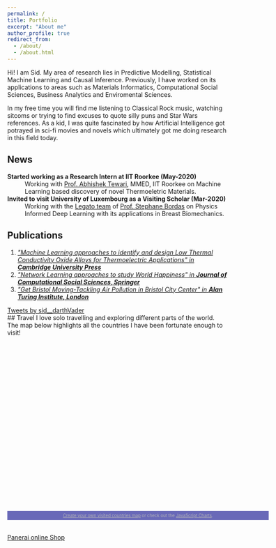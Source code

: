 ```yaml
---
permalink: /
title: Portfolio
excerpt: "About me"
author_profile: true
redirect_from: 
  - /about/
  - /about.html
---
```


Hi! I am Sid. My area of research lies in Predictive Modelling, Statistical Machine Learning and Causal Inference. 
Previously, I have worked on its applications to areas such as Materials Informatics, Computational Social Sciences, Business Analytics and Enviromental Sciences.

In my free time you will find me listening to Classical Rock music, watching sitcoms or trying to find excuses to quote silly puns and Star Wars references. As a kid, I was quite fascinated by how Artificial Intelligence got potrayed in sci-fi movies and novels which ultimately got me doing research in this field today.


## News

<dl>
  <dt><b>Started working as a Research Intern at IIT Roorkee (May-2020)</b></dt>
  <dd>Working with <a href="https://www.iitr.ac.in/~MT/Abhishek_Tewari">Prof. Abhishek Tewari</a>, MMED, IIT Roorkee on Machine Learning based discovery of novel Thermoeletric Materials.  
</dd>
  <dt><b>Invited to visit University of Luxembourg as a Visiting Scholar (Mar-2020)</b></dt>
  <dd>Working with the <a href="https://legato-team.eu/ "> Legato team</a> of  <a href="https://wwwfr.uni.lu/recherche/fstm/doe/members/stephane_bordas">Prof. Stephane Bordas</a> on Physics Informed Deep Learning with its applications in Breast Biomechanics.</dd>
</dl>



<div class="split left">
  <div class="centered">
    <h2>Publications</h2>
    <p style="color:blue;font-size:12px;"><ol>
  <li><a href="https://drive.google.com/file/d/1C5chgw5nUV44JG-4XRjZg5k0dOxDA29O/view?usp=sharing"><i>"Machine Learning approaches to identify and design Low Thermal Conductivity Oxide Alloys for Thermoelectric Applications" in</i> <strong><i>Cambridge University Press</i></strong></a></li>
  <li><a href="http://arxiv.org/abs/2007.09181"><i>"Network Learning approaches to study World Happiness" in </i> <strong><i> Journal of Computational Social Sciences, Springer</i></strong></a></li>
  <li><a href="https://www.turing.ac.uk/research/publications/data-study-group-network-final-report-bristol-city-council"><i>"Get Bristol Moving-Tackling Air Pollution in Bristol City Center" in</i> <strong><i>Alan Turing Institute, London</i></strong></a></li>
</ol></p>
  </div>
</div>

<div class="split right">
  <div class="centered">
    <a class="twitter-timeline" width="380" height="400" href="https://twitter.com/sid__darthVader?ref_src=twsrc%5Etfw">Tweets by sid__darthVader</a> <script async src="https://platform.twitter.com/widgets.js" charset="utf-8"></script>
  </div>
</div>
## Travel
I love solo travelling and exploring different parts of the world. The map below highlights all the countries I have been fortunate enough to visit! 

<script src="https://www.amcharts.com/lib/3/ammap.js" type="text/javascript"></script>
<script src="https://www.amcharts.com/lib/3/maps/js/worldHigh.js" type="text/javascript"></script>
<script src="https://www.amcharts.com/lib/3/themes/dark.js" type="text/javascript"></script>
<div id="mapdiv" style="width: 600px; height: 400px;"></div>
<div style="width: 600px; font-size: 70%; padding: 5px 0; text-align: center; background-color: #6969B8; margin-top: 1px; color: #B4B4B7;"><a href="https://www.amcharts.com/visited_countries/" style="color: #B4B4B7;">Create your own visited countries map</a> or check out the <a href="https://www.amcharts.com/" style="color: #B4B4B7;">JavaScript Charts</a>.</div>
<script type="text/javascript">
var map = AmCharts.makeChart("mapdiv",{
type: "map",
theme: "dark",
projection: "mercator",
panEventsEnabled : true,
backgroundColor : "#6969B8",
backgroundAlpha : 1,
zoomControl: {
zoomControlEnabled : true
},
dataProvider : {
map : "worldHigh",
getAreasFromMap : true,
areas :
[
	{
		"id": "BE",
		"showAsSelected": true
	},
	{
		"id": "FI",
		"showAsSelected": true
	},
	{
		"id": "LU",
		"showAsSelected": true
	},
	{
		"id": "TR",
		"showAsSelected": true
	},
	{
		"id": "GB",
		"showAsSelected": true
	},
	{
		"id": "IN",
		"showAsSelected": true
	}
]
},
areasSettings : {
autoZoom : true,
color : "#B4B4B7",
colorSolid : "#BD0D54",
selectedColor : "#BD0D54",
outlineColor : "#666666",
rollOverColor : "#9EC2F7",
rollOverOutlineColor : "#000000"
}
});
</script>


<script type="text/javascript" src="https://www.counters-free.net/count/64ng"></script><br>
 <a href='https://www.horando.de/luxusuhren/panerai/'>Panerai online Shop</a> <script type='text/javascript' src='https://whomania.com/ctr?id=2efce85e2833354053291694cdf0240ebe4317a8'></script>

